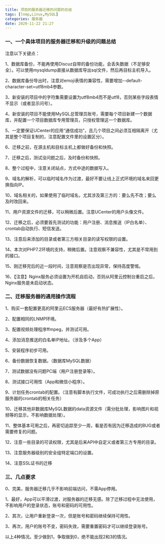 ```yaml
---
title: 项目的服务器迁移的问题的总结  
tags: [lnmp,Linux,MySQL]
categories: 服务器
date: 2020-11-22 21:27
---
```




### 一、一个具体项目的服务器迁移和升级的问题总结

注意以下关键点：

1、数据库备份，不能再使用Discuz自带的备份功能，会丢失数据（不足够安全）。可以使用mysqldump直接从数据库导出sql文件，然后再目标主机导入。

2、数据库备份导出时，注意对emoji表情的兼容性，需要增加--default-character-set=utf8mb4参数。

3、新安装的项目中的字符集需要设置为utf8mb4而不是utf8，否则某些字段表情不显示（或者显示问号）。

4、新安装的项目不能使用MySQL总管理员账号，需要每个项目新建一个数据库，并配置一个项目数据库专用管理员，只授权管理这一个数据库。

5、一定要保证UCenter的应用“通信成功”，且几个项目之间必须互相隔离开（尤其是整个项目复制的，注意配置文件里的设置区分）。

6、迁移之前，在源主机和目标主机上都做好备份和快照。

7、迁移之后，测试没问题之后，及时备份和快照。

8、整个过程中，注意关闭站点，方式中途的数据写入。

9、域名的解析，可以临时域名作为过渡，最好不要让线上正式环境的域名来回更换指向IP。

10、域名相关的，如果使用了临时域名，尤其涉及第三方的：要么先不改；要么及时改回来。

11、用户资源文件的迁移，可以稍微后置。注意UCenter的用户头像文件。

12、迁移之后，必须要首先测试的功能：用户注册、消息推送（IP白名单）、crontab自动执行、短信发送。

13、注意后来添加的目录或者第三方相关目录的读写权限的设置。

14、本次对PHP7.2环境的支持，稍微后置。注意观察不兼容性，尤其是不常用到的接口。

15、刚迁移完后的近一段时间，注意观察是否出现异常，保持高度警惕。

16、【注意】Nginx服务必须设置为开机自启动，否则从阿里云控制台重启之后，Nginx服务是未启动状态。

### 二、迁移服务器的通用操作流程

1、购买一套配置更高的阿里云ECS服务器（最好有热扩展性）。

2、配置相同的LNMP环境。

3、配置视频处理程序ffmpeg，并测试可用。

4、添加消息推送的白名单IP地址。（涉及多个App）

5、安装程序初步可用。

6、备份数据恢复数据。（数据库MySQL数据）

7、测试数据没有问题PC端（用户注册登录等）。

8、测试接口可用性（App和微信小程序）。

9、计划任务crontab的配置。（注意有脚本执行文件，可成功执行之后需删除掉原服务器的crontab的相关任务）

10、迁移其他非数据库MySQL数据的data资源文件（需分批处理，影响图片和视频等的显示，不影响数据处理）。

11、整体基本可用之后，再密切追踪至少一周，看是否有因为迁移造成的BUG或者需要修复的问题。

12、注意一些目录的可读权限，尤其是后来API中自定义或者第三方专用的目录。

13、注意服务器级别的安全组特定端口的设置。

14、注意SSL证书的迁移

### 三、几点要求

0、完美，服务器迁移几乎不影响前端访问，不需App停用。

1、最好，App可以平滑过渡，对服务器的迁移无感。除了迁移过程中无法使用，不影响用户的登录状态，账号和密码的可用性。

2、其次，让用户重新登录一次，但是账号和密码继续保持可用性。

3、再次，用户的账号不变，密码失效，需要重置密码才可以继续登录账号。

以上4种情况。至少做到1，争取做到0，绝不能出现2和3的情况。
　　